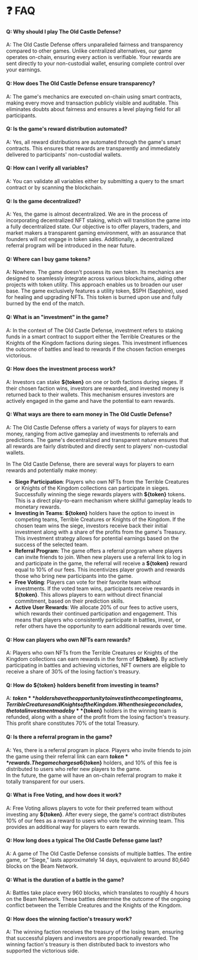 # ❓ FAQ

#### Q: Why should I play The Old Castle Defense?

A: The Old Castle Defense offers unparalleled fairness and transparency compared to other games. Unlike centralized alternatives, our game operates on-chain, ensuring every action is verifiable. Your rewards are sent directly to your non-custodial wallet, ensuring complete control over your earnings.



#### Q: How does The Old Castle Defense ensure transparency?

A: The game's mechanics are executed on-chain using smart contracts, making every move and transaction publicly visible and auditable. This eliminates doubts about fairness and ensures a level playing field for all participants.



#### Q: Is the game's reward distribution automated?

A: Yes, all reward distributions are automated through the game's smart contracts. This ensures that rewards are transparently and immediately delivered to participants' non-custodial wallets.



#### Q: How can I verify all variables?

A: You can validate all variables either by submitting a query to the smart contract or by scanning the blockchain.



#### Q: Is the game decentralized?

A: Yes, the game is almost decentralized. We are in the process of incorporating decentralized NFT staking, which will transition the game into a fully decentralized state. Our objective is to offer players, traders, and market makers a transparent gaming environment, with an assurance that founders will not engage in token sales. Additionally, a decentralized referral program will be introduced in the near future.



#### Q: Where can I buy game tokens?

A: Nowhere. The game doesn't possess its own token. Its mechanics are designed to seamlessly integrate across various blockchains, aiding other projects with token utility. This approach enables us to broaden our user base. The game exclusively features a utility token, $SPH (Sapphire), used for healing and upgrading NFTs. This token is burned upon use and fully burned by the end of the match.



#### Q: What is an "investment" in the game?

A: In the context of The Old Castle Defense, investment refers to staking funds in a smart contract to support either the Terrible Creatures or the Knights of the Kingdom factions during sieges. This investment influences the outcome of battles and lead to rewards if the chosen faction emerges victorious.



#### Q: How does the investment process work?

A: Investors can stake **${token}** on one or both factions during sieges. If their chosen faction wins, investors are rewarded, and invested money is returned back to their wallets. This mechanism ensures investors are actively engaged in the game and have the potential to earn rewards.



#### Q: What ways are there to earn money in The Old Custle Defense?

A: The Old Castle Defense offers a variety of ways for players to earn money, ranging from active gameplay and investments to referrals and predictions. The game's decentralized and transparent nature ensures that all rewards are fairly distributed and directly sent to players' non-custodial wallets.

In The Old Castle Defense, there are several ways for players to earn rewards and potentially make money:

* **Siege Participation**: Players who own NFTs from the Terrible Creatures or Knights of the Kingdom collections can participate in sieges. Successfully winning the siege rewards players with **${token}** tokens. This is a direct play-to-earn mechanism where skillful gameplay leads to monetary rewards.
* **Investing in Teams**: **${token}** holders have the option to invest in competing teams, Terrible Creatures or Knights of the Kingdom. If the chosen team wins the siege, investors receive back their initial investment along with a share of the profits from the game's Treasury. This investment strategy allows for potential earnings based on the success of the selected team.
* **Referral Program**: The game offers a referral program where players can invite friends to join. When new players use a referral link to log in and participate in the game, the referral will receive a **${token}** reward equal to 10% of our fees. This incentivizes player growth and rewards those who bring new participants into the game.
* **Free Voting**: Players can vote for their favorite team without investments. If the voted team wins, participants receive rewards in **${token}**. This allows players to earn without direct financial commitment, based on their prediction skills.
* **Active User Rewards**: We allocate 20% of our fees to active users, which rewards their continued participation and engagement. This means that players who consistently participate in battles, invest, or refer others have the opportunity to earn additional rewards over time.



#### Q: How can players who own NFTs earn rewards?

A: Players who own NFTs from the Terrible Creatures or Knights of the Kingdom collections can earn rewards in the form of **${token}**. By actively participating in battles and achieving victories, NFT owners are eligible to receive a share of 30% of the losing faction's treasury.



#### Q: How do **${token}** holders benefit from investing in teams?

A: **${token}** holders have the opportunity to invest in the competing teams, Terrible Creatures and Knights of the Kingdom. When the siege concludes, the total investment made by **${token}** holders in the winning team is refunded, along with a share of the profit from the losing faction's treasury. This profit share constitutes 70% of the total Treasury.



#### Q: Is there a referral program in the game?

A: Yes, there is a referral program in place. Players who invite friends to join the game using their referral link can earn **${token}** rewards. The game charges a 6% fee on each investment made by **${token}** holders, and 10% of this fee is distributed to users who refer new players to the game.\
In the future, the game will have an on-chain referral program to make it totally transparent for our users.



#### Q: What is Free Voting, and how does it work?

A: Free Voting allows players to vote for their preferred team without investing any **${token}**. After every siege, the game's contract distributes 10% of our fees as a reward to users who vote for the winning team. This provides an additional way for players to earn rewards.



#### Q: How long does a typical The Old Castle Defense game last?

A: A game of The Old Castle Defense consists of multiple battles. The entire game, or "Siege," lasts approximately 14 days, equivalent to around 80,640 blocks on the Beam Network.



#### Q: What is the duration of a battle in the game?

A: Battles take place every 960 blocks, which translates to roughly 4 hours on the Beam Network. These battles determine the outcome of the ongoing conflict between the Terrible Creatures and the Knights of the Kingdom.



#### Q: How does the winning faction's treasury work?

A: The winning faction receives the treasury of the losing team, ensuring that successful players and investors are proportionally rewarded. The winning faction's treasury is then distributed back to investors who supported the victorious side.